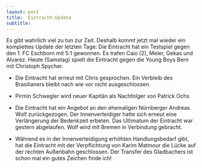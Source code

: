 ```yaml
---
layout: post
title:  Eintracht-Update
subtitle:  
---
```


Es gibt wahrlich viel zu tun zur Zeit. Deshalb kommt jetzt mal wieder ein komplettes Update der letzten Tage: Die Eintracht hat ein Testspiel gegen den 1. FC Eschborn mit 5:1 gewonnen. Es trafen Caio (2), Meier, Gekas und Alvarez. Heute (Samstag) spielt die Eintracht gegen die Young Boys Bern mit Christoph Spycher. 

- Die Eintracht hat erneut mit Chris gesprochen. Ein Verbleib des Brasilianers bleibt nach wie vor nicht ausgeschlossen.

- Pirmin Schwegler wird neuer Kapitän als Nachfolger von Patrick Ochs

- Die Eintracht hat ein Angebot an den ehemaligen Nürnberger Andreas Wolf zurückgezogen. Der Innenverteidiger hatte sich erneut eine Verlängerung der Bedenkzeit erbeten. Das Ultimatum der Eintracht war gestern abgelaufen. Wolf wird mit Bremen in Verbindung gebracht.

- Während es in der Innenverteidigung erhöhten Handlungsbedarf gibt, hat die Eintracht mit der Verpflichtung von Karim Matmour die Lücke auf der rechten Außenbahn geschlossen. Der Transfer des Gladbachers ist schon mal ein gutes Zeichen finde ich!
